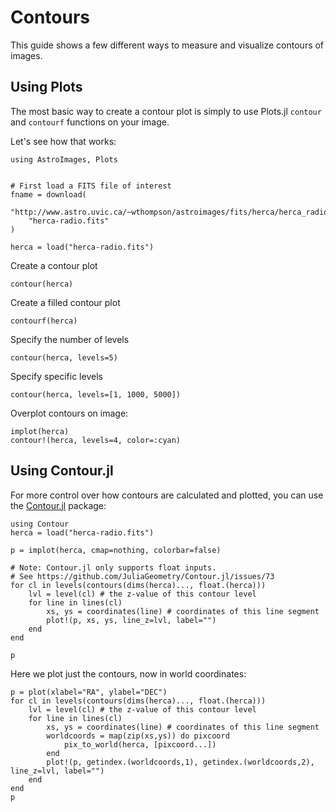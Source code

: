 # Contours

This guide shows a few different ways to measure and visualize contours of images.

## Using Plots
The most basic way to create a contour plot is simply to use Plots.jl `contour` and `contourf` functions on your image.

Let's see how that works:
```@example 1
using AstroImages, Plots


# First load a FITS file of interest
fname = download(
    "http://www.astro.uvic.ca/~wthompson/astroimages/fits/herca/herca_radio.fits",
    "herca-radio.fits"
)

herca = load("herca-radio.fits")
```


Create a contour plot
```@example 1
contour(herca)
```

Create a filled contour plot
```@example 1
contourf(herca)
```

Specify the number of levels
```@example 1
contour(herca, levels=5)
```

Specify specific levels
```@example 1
contour(herca, levels=[1, 1000, 5000])
```

Overplot contours on image:
```@example 1
implot(herca)
contour!(herca, levels=4, color=:cyan)
```


## Using Contour.jl

For more control over how contours are calculated and plotted, you can use the [Contour.jl](https://juliageometry.github.io/Contour.jl/stable/) package:


```@example 1
using Contour
herca = load("herca-radio.fits")

p = implot(herca, cmap=nothing, colorbar=false)

# Note: Contour.jl only supports float inputs.
# See https://github.com/JuliaGeometry/Contour.jl/issues/73
for cl in levels(contours(dims(herca)..., float.(herca)))
    lvl = level(cl) # the z-value of this contour level
    for line in lines(cl)
        xs, ys = coordinates(line) # coordinates of this line segment
        plot!(p, xs, ys, line_z=lvl, label="")
    end
end

p
```

Here we plot just the contours, now in world coordinates:
```@example 1
p = plot(xlabel="RA", ylabel="DEC")
for cl in levels(contours(dims(herca)..., float.(herca)))
    lvl = level(cl) # the z-value of this contour level
    for line in lines(cl)
        xs, ys = coordinates(line) # coordinates of this line segment
        worldcoords = map(zip(xs,ys)) do pixcoord
            pix_to_world(herca, [pixcoord...])
        end
        plot!(p, getindex.(worldcoords,1), getindex.(worldcoords,2), line_z=lvl, label="")
    end
end
p
```
